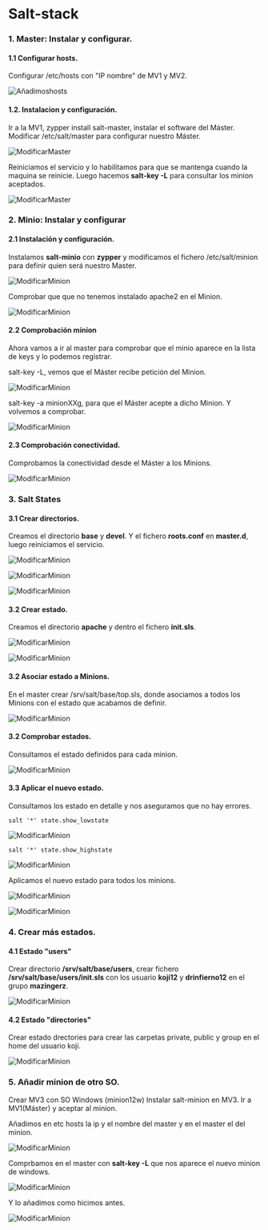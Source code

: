 # Salt-stack

### 1. Master: Instalar y configurar.
#### 1.1 Configurar hosts.
Configurar /etc/hosts con "IP nombre" de MV1 y MV2.

![Añadimoshosts](./img/01.png)

#### 1.2. Instalacion y configuración.
Ir a la MV1, zypper install salt-master, instalar el software del Máster.
Modificar /etc/salt/master para configurar nuestro Máster.

![ModificarMaster](./img/04.png)

Reiniciamos el servicio y lo habilitamos para que se mantenga cuando la maquina se reinicie.
Luego hacemos **salt-key -L** para consultar los minion aceptados.


 ![ModificarMaster](./img/05.png)


### 2. Minio: Instalar y configurar
#### 2.1 Instalación y configuración.

Instalamos **salt-minio** con **zypper** y modificamos el fichero /etc/salt/minion para definir quien será nuestro Master.

![ModificarMinion](./img/06.png)

Comprobar que que no tenemos instalado apache2 en el Minion.

![ModificarMinion](./img/08.png)

#### 2.2 Comprobación minion
Ahora vamos a ir al master para comprobar que el minio aparece en la lista de keys y lo podemos registrar.

salt-key -L, vemos que el Máster recibe petición del Minion.

![ModificarMinion](./img/09.png)

salt-key -a minionXXg, para que el Máster acepte a dicho Minion. Y volvemos a comprobar.

![ModificarMinion](./img/10.png)


#### 2.3 Comprobación conectividad.
Comprobamos la conectividad desde el Máster a los Minions.

![ModificarMinion](./img/11.png)

### 3. Salt States
#### 3.1 Crear directorios.
Creamos el directorio **base** y **devel**.
Y el fichero **roots.conf** en **master.d**, luego reiniciamos el servicio.

![ModificarMinion](./img/12.png)

![ModificarMinion](./img/13.png)

![ModificarMinion](./img/14.png)

#### 3.2 Crear estado.
Creamos el directorio **apache** y dentro el fichero **init.sls**.

![ModificarMinion](./img/16.png)

![ModificarMinion](./img/17.png)

#### 3.2 Asociar estado a Minions.
En el master crear /srv/salt/base/top.sls, donde asociamos a todos los Minions con el estado que acabamos de definir.

![ModificarMinion](./img/18.png)

#### 3.2 Comprobar estados.

Consultamos el estado definidos para cada minion.

![ModificarMinion](./img/19.png)

#### 3.3 Aplicar el nuevo estado.

Consultamos los estado en detalle y nos aseguramos que no hay errores.

`salt '*' state.show_lowstate`

![ModificarMinion](./img/20.png)

`salt '*' state.show_highstate`

![ModificarMinion](./img/21.png)

Aplicamos el nuevo estado para todos los minions.

![ModificarMinion](./img/22.png)

![ModificarMinion](./img/23.png)

### 4. Crear más estados.
#### 4.1 Estado "users"
Crear directorio **/srv/salt/base/users**, crear fichero **/srv/salt/base/users/init.sls** con los usuario **koji12** y **drinfierno12** en el grupo **mazingerz**.

![ModificarMinion](./img/24.png)

#### 4.2 Estado "directories"
Crear estado drectories para crear las carpetas private, public y group en el home del usuario koji.

![ModificarMinion](./img/25.png)

### 5. Añadir minion de otro SO.
Crear MV3 con SO Windows (minion12w)
Instalar salt-minion en MV3.
Ir a MV1(Máster) y aceptar al minion.

Añadimos en etc hosts la ip y el nombre del master y en el master el del minion.

![ModificarMinion](./img/26.png)

Comprbamos en el master con **salt-key -L** que nos aparece el nuevo minion de windows.

![ModificarMinion](./img/27.png)

Y lo añadimos como hicimos antes.

![ModificarMinion](./img/28.png)
